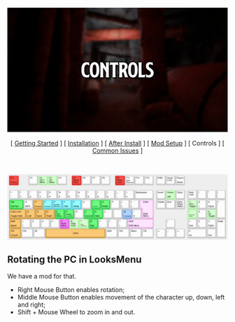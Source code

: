 ![Controls](img/headers/Controls.png)

<p align="center">
[ <a href="https://github.com/iAmMe27/WoD/blob/readme-testing/README.md">Getting Started</a> ]
[ <a href="https://github.com/iAmMe27/WoD/blob/readme-testing/Installation.md">Installation</a> ]
[ <a href="https://github.com/iAmMe27/WoD/blob/readme-testing/PostInstall.md">After Install</a> ]
[ <a href="https://github.com/iAmMe27/WoD/blob/readme-testing/ModSetup.md">Mod Setup</a> ]
[ Controls ]
[ <a href="https://github.com/iAmMe27/WoD/blob/readme-testing/CommonIssues.md">Common Issues</a> ] 
</p>

&nbsp;

![Controls](img/keyboard-layout.png)

## Rotating the PC in LooksMenu
We have a mod for that.

- Right Mouse Button enables rotation;
- Middle Mouse Button enables movement of the character up, down, left and right;
- Shift + Mouse Wheel to zoom in and out.